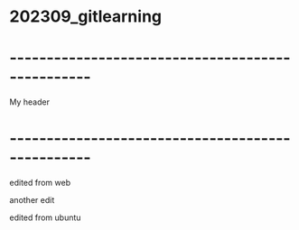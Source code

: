 # 202309_gitlearning

# -------------------------------------------------
My header
# -------------------------------------------------

edited from web

another edit

edited from ubuntu


